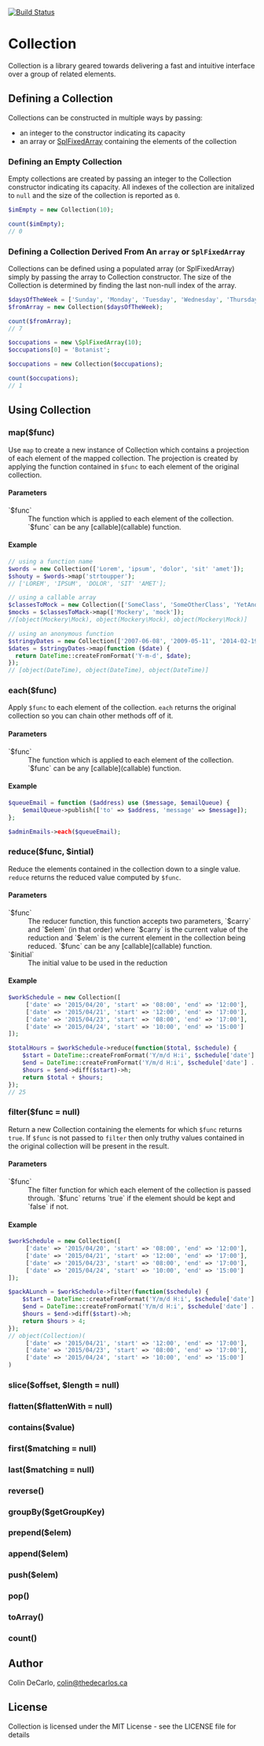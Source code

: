 [![Build Status](https://travis-ci.org/colindecarlo/collection.svg?branch=master)](https://travis-ci.org/colindecarlo/collection)

# Collection

Collection is a library geared towards delivering a fast and intuitive interface over a group of related elements.

## Defining a Collection

Collections can be constructed in multiple ways by passing:
* an integer to the constructor indicating its capacity
* an array or [SplFixedArray](splfixedarray) containing the elements of the collection

### Defining an Empty Collection

Empty collections are created by passing an integer to the Collection constructor indicating its
capacity. All indexes of the collection are initalized to `null` and the size of the collection
is reported as `0`.

```php
$imEmpty = new Collection(10);

count($imEmpty);
// 0
```

### Defining a Collection Derived From An `array` or `SplFixedArray`

Collections can be defined using a populated array (or SplFixedArray) simply by passing the array
to Collection constructor. The size of the Collection is determined by finding the last non-null
index of the array.

```php
$daysOfTheWeek = ['Sunday', 'Monday', 'Tuesday', 'Wednesday', 'Thursday', 'Friday', 'Saturday'];
$fromArray = new Collection($daysOfTheWeek);

count($fromArray);
// 7
```

```php
$occupations = new \SplFixedArray(10);
$occupations[0] = 'Botanist';

$occupations = new Collection($occupations);

count($occupations);
// 1
```

## Using Collection

### map($func)

Use `map` to create a new instance of Collection which contains a projection of each element of the
mapped collection. The projection is created by applying the function contained in `$func` to each
element of the original collection.

#### Parameters

<dl>
  <dt>`$func`</dt>
  <dd>The function which is applied to each element of the collection. `$func` can be any
      [callable](callable) function.
  </dd>
</dl>

#### Example

```php
// using a function name
$words = new Collection(['Lorem', 'ipsum', 'dolor', 'sit' 'amet']);
$shouty = $words->map('strtoupper');
// ['LOREM', 'IPSUM', 'DOLOR', 'SIT' 'AMET'];

// using a callable array
$classesToMock = new Collection(['SomeClass', 'SomeOtherClass', 'YetAnotherClass']);
$mocks = $classesToMack->map(['Mockery', 'mock']);
//[object(Mockery\Mock), object(Mockery\Mock), object(Mockery\Mock)]

// using an anonymous function
$stringyDates = new Collection(['2007-06-08', '2009-05-11', '2014-02-19']);
$dates = $stringyDates->map(function ($date) {
  return DateTime::createFromFormat('Y-m-d', $date);
});
// [object(DateTime), object(DateTime), object(DateTime)]
```

### each($func)

Apply `$func` to each element of the collection. `each` returns the original collection so you can
chain other methods off of it.

#### Parameters

<dl>
  <dt>`$func`</dt>
  <dd>The function which is applied to each element of the collection. `$func` can be any
      [callable](callable) function.
  </dd>
</dl>

#### Example

```php
$queueEmail = function ($address) use ($message, $emailQueue) {
    $emailQueue->publish(['to' => $address, 'message' => $message]);
};

$adminEmails->each($queueEmail);
```

### reduce($func, $intial)

Reduce the elements contained in the collection down to a single value. `reduce` returns the
reduced value computed by `$func`.

#### Parameters

<dl>
  <dt>`$func`</dt>
  <dd>The reducer function, this function accepts two parameters, `$carry` and `$elem` (in that
      order) where `$carry` is the current value of the reduction and `$elem` is the current
      element in the collection being reduced. `$func` can be any [callable](callable) function.
  </dd>
  <dt>`$initial`</dt>
  <dd>The initial value to be used in the reduction</dd>
</dl>

#### Example

```php
$workSchedule = new Collection([
     ['date' => '2015/04/20', 'start' => '08:00', 'end' => '12:00'],
     ['date' => '2015/04/21', 'start' => '12:00', 'end' => '17:00'],
     ['date' => '2015/04/23', 'start' => '08:00', 'end' => '17:00'],
     ['date' => '2015/04/24', 'start' => '10:00', 'end' => '15:00']
]);

$totalHours = $workSchedule->reduce(function($total, $schedule) {
    $start = DateTime::createFromFormat('Y/m/d H:i', $schedule['date'] . ' ' . $schedule['start']);
    $end = DateTime::createFromFormat('Y/m/d H:i', $schedule['date'] . ' ' . $schedule['end']);
    $hours = $end->diff($start)->h;
    return $total + $hours;
});
// 25
```

### filter($func = null)

Return a new Collection containing the elements for which `$func` returns `true`. If `$func` is
not passed to `filter` then only truthy values contained in the original collection will be
present in the result.

#### Parameters

<dl>
  <dt>`$func`</dt>
  <dd>The filter function for which each element of the collection is passed through. `$func`
      returns `true` if the element should be kept and `false` if not.
  </dd>
</dl>

#### Example

```php
$workSchedule = new Collection([
     ['date' => '2015/04/20', 'start' => '08:00', 'end' => '12:00'],
     ['date' => '2015/04/21', 'start' => '12:00', 'end' => '17:00'],
     ['date' => '2015/04/23', 'start' => '08:00', 'end' => '17:00'],
     ['date' => '2015/04/24', 'start' => '10:00', 'end' => '15:00']
]);

$packALunch = $workSchedule->filter(function($schedule) {
    $start = DateTime::createFromFormat('Y/m/d H:i', $schedule['date'] . ' ' . $schedule['start']);
    $end = DateTime::createFromFormat('Y/m/d H:i', $schedule['date'] . ' ' . $schedule['end']);
    $hours = $end->diff($start)->h;
    return $hours > 4;
});
// object(Collection)(
     ['date' => '2015/04/21', 'start' => '12:00', 'end' => '17:00'],
     ['date' => '2015/04/23', 'start' => '08:00', 'end' => '17:00'],
     ['date' => '2015/04/24', 'start' => '10:00', 'end' => '15:00']
)
```


### slice($offset, $length = null)
### flatten($flattenWith = null)
### contains($value)
### first($matching = null)
### last($matching = null)
### reverse()
### groupBy($getGroupKey)
### prepend($elem)
### append($elem)
### push($elem)
### pop()
### toArray()
### count()

## Author

Colin DeCarlo, colin@thedecarlos.ca

## License

Collection is licensed under the MIT License - see the LICENSE file for details

[splfixedarray]: http://php.net/manual/en/class.splfixedarray.php
[callable]: http://php.net/manual/en/language.types.callable.php
